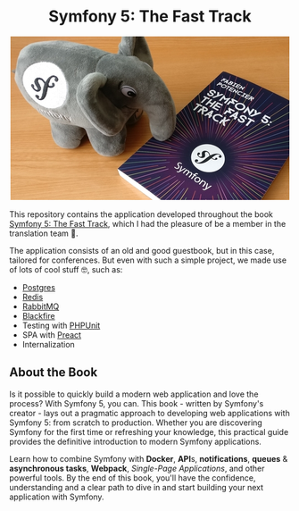 <h1 align="center">Symfony 5: The Fast Track</h1>
<p align="center"><img src="book.png" /></p>

This repository contains the application developed throughout the book [Symfony 5: The Fast Track](https://leanpub.com/symfony5-the-fast-track), which I had the pleasure of be a member in the translation team 🙋.

The application consists of an old and good guestbook, but in this case, tailored for conferences. But even with such a simple project, we made use of lots of cool stuff 🤓, such as:
- [Postgres](https://www.postgresql.org/)
- [Redis](https://redis.io/)
- [RabbitMQ](https://www.rabbitmq.com/)
- [Blackfire](https://blackfire.io/)
- Testing with [PHPUnit](https://phpunit.de/)
- SPA with [Preact](https://preactjs.com/)
- Internalization


## About the Book
Is it possible to quickly build a modern web application and love the process? With Symfony 5, you can. This book - written by Symfony's creator - lays out a pragmatic approach to developing web applications with Symfony 5: from scratch to production. Whether you are discovering Symfony for the first time or refreshing your knowledge, this practical guide provides the definitive introduction to modern Symfony applications.

Learn how to combine Symfony with **Docker**, **API**s, **notifications**, **queues** & **asynchronous tasks**, **Webpack**, *Single-Page Applications*, and other powerful tools. By the end of this book, you'll have the confidence, understanding and a clear path to dive in and start building your next application with Symfony.